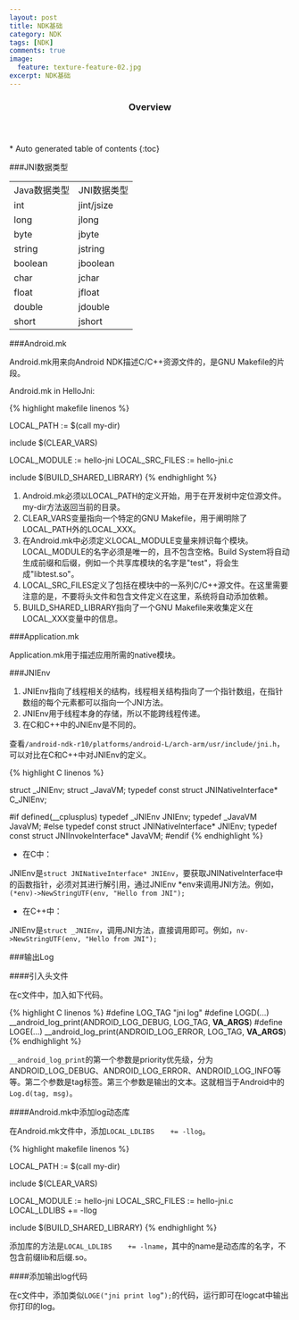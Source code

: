 ```yaml
---
layout: post
title: NDK基础
category: NDK
tags: [NDK]
comments: true
image:
  feature: texture-feature-02.jpg
excerpt: NDK基础
---
```


<section id="table-of-contents" class="toc">
  <header>
    <h3>Overview</h3>
  </header>
<div id="drawer" markdown="1">
*  Auto generated table of contents
{:toc}
</div>
</section>


###JNI数据类型

<table>
	<tr>
		<td>Java数据类型</td>
		<td>JNI数据类型</td>
	</tr>
	<tr>
		<td>int</td>
		<td>jint/jsize</td>
	</tr>
	<tr>
		<td>long</td>
		<td>jlong</td>
	</tr>
	<tr>
		<td>byte</td>
		<td>jbyte</td>
	</tr>
	<tr>
		<td>string</td>
		<td>jstring</td>
	</tr>
	<tr>
		<td>boolean</td>
		<td>jboolean</td>
	</tr>
	<tr>
		<td>char</td>
		<td>jchar</td>
	</tr>
	<tr>
		<td>float</td>
		<td>jfloat</td>
	</tr>
	<tr>
		<td>double</td>
		<td>jdouble</td>
	</tr>
	<tr>
		<td>short</td>
		<td>jshort</td>
	</tr>
</table>

###Android.mk

Android.mk用来向Android NDK描述C/C++资源文件的，是GNU Makefile的片段。

Android.mk in HelloJni:


{% highlight makefile linenos %}

LOCAL_PATH := $(call my-dir)

include $(CLEAR_VARS)

LOCAL_MODULE    := hello-jni
LOCAL_SRC_FILES := hello-jni.c

include $(BUILD_SHARED_LIBRARY)
{% endhighlight %}
	
1. Android.mk必须以LOCAL_PATH的定义开始，用于在开发树中定位源文件。my-dir方法返回当前的目录。
2. CLEAR_VARS变量指向一个特定的GNU Makefile，用于阐明除了LOCAL_PATH外的LOCAL_XXX。
3. 在Android.mk中必须定义LOCAL_MODULE变量来辨识每个模块。LOCAL_MODULE的名字必须是唯一的，且不包含空格。Build System将自动生成前缀和后缀，例如一个共享库模块的名字是"test"，将会生成"libtest.so"。
4. LOCAL_SRC_FILES定义了包括在模块中的一系列C/C++源文件。在这里需要注意的是，不要将头文件和包含文件定义在这里，系统将自动添加依赖。
5. BUILD_SHARED_LIBRARY指向了一个GNU Makefile来收集定义在LOCAL_XXX变量中的信息。

###Application.mk

Application.mk用于描述应用所需的native模块。

###JNIEnv

1. JNIEnv指向了线程相关的结构，线程相关结构指向了一个指针数组，在指针数组的每个元素都可以指向一个JNI方法。
2. JNIEnv用于线程本身的存储，所以不能跨线程传递。
3. 在C和C++中的JNIEnv是不同的。

查看`/android-ndk-r10/platforms/android-L/arch-arm/usr/include/jni.h`，可以对比在C和C++中对JNIEnv的定义。

{% highlight C linenos %}

struct _JNIEnv;
struct _JavaVM;
typedef const struct JNINativeInterface* C_JNIEnv;

#if defined(__cplusplus)
typedef _JNIEnv JNIEnv;
typedef _JavaVM JavaVM;
#else
typedef const struct JNINativeInterface* JNIEnv;
typedef const struct JNIInvokeInterface* JavaVM;
#endif
{% endhighlight %}

* 在C中：

JNIEnv是`struct JNINativeInterface* JNIEnv`，要获取JNINativeInterface中的函数指针，必须对其进行解引用，通过JNIEnv *env来调用JNI方法。例如，`(*env)->NewStringUTF(env, "Hello from JNI");`

* 在C++中：

JNIEnv是`struct _JNIEnv`，调用JNI方法，直接调用即可。例如，`nv->NewStringUTF(env, "Hello from JNI");`

###输出Log

####引入头文件

在c文件中，加入如下代码。

{% highlight C linenos %}
#define LOG_TAG "jni log"
#define LOGD(...) __android_log_print(ANDROID_LOG_DEBUG, LOG_TAG, __VA_ARGS__)
#define LOGE(...) __android_log_print(ANDROID_LOG_ERROR, LOG_TAG, __VA_ARGS__)
{% endhighlight %}
	
`__android_log_print`的第一个参数是priority优先级，分为ANDROID_LOG_DEBUG、ANDROID_LOG_ERROR、ANDROID_LOG_INFO等等。第二个参数是tag标签。第三个参数是输出的文本。这就相当于Android中的`Log.d(tag, msg)`。

####Android.mk中添加log动态库

在Android.mk文件中，添加`LOCAL_LDLIBS    += -llog`。

{% highlight makefile linenos %}

LOCAL_PATH := $(call my-dir)

include $(CLEAR_VARS)

LOCAL_MODULE    := hello-jni
LOCAL_SRC_FILES := hello-jni.c
LOCAL_LDLIBS    += -llog

include $(BUILD_SHARED_LIBRARY)
{% endhighlight %}
	
添加库的方法是`LOCAL_LDLIBS    += -lname`，其中的name是动态库的名字，不包含前缀lib和后缀.so。

####添加输出log代码

在c文件中，添加类似`LOGE("jni print log”);`的代码，运行即可在logcat中输出你打印的log。

